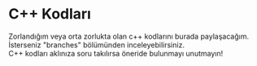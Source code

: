 # C++ Kodları
 Zorlandığım veya orta zorlukta olan c++ kodlarını burada paylaşacağım. <br>
 İsterseniz "branches" bölümünden inceleyebilirsiniz. <br>
 C++ kodları aklınıza soru takılırsa öneride bulunmayı unutmayın! <br>
